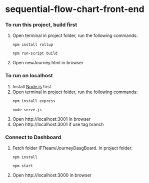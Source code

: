 # sequential-flow-chart-front-end

### To run this project, build first
   1. Open terminal in project folder, run the following commands:
      ```
      npm install rollup
      ```
      ```
      npm run-script build
      ```
   2. Open newJourney.html in browser
 
### To run on localhost
   1. Install <a href="https://nodejs.org/en/">Node.js</a> first
   2. Open terminal in project folder, run the following commands:
      ```
      npm install express
      ```
      ```
      node serve.js
      ```
   3. Open http://localhost:3001 in browser
   4. Open http://localhost:3001 if use tag branch
   
### Connect to Dashboard
   1. Fetch folder IFTteam/JourneyDasgBoard. In project folder:
      ```
      npm install
      ```
      ```
      npm start
      ```
   2. Open http://localhost:3000 in browser
